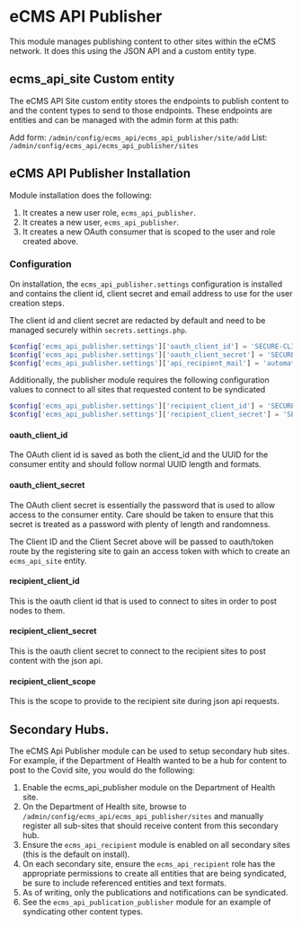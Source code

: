 # eCMS API Publisher

This module manages publishing content to other sites within the eCMS network.
It does this using the JSON API and a custom entity type.

## ecms_api_site Custom entity
The eCMS API Site custom entity stores the endpoints to publish content to and
the content types to send to those endpoints. These endpoints are entities and
can be managed with the admin form at this path:

Add form: `/admin/config/ecms_api/ecms_api_publisher/site/add`
List: `/admin/config/ecms_api/ecms_api_publisher/sites`


## eCMS API Publisher Installation
Module installation does the following:
1. It creates a new user role, `ecms_api_publisher`.
2. It creates a new user, `ecms_api_publisher`.
3. It creates a new OAuth consumer that is scoped to the user and role created above.

### Configuration
On installation, the `ecms_api_publisher.settings` configuration is installed
and contains the client id, client secret and email address to use for the user
creation steps.

The client id and client secret are redacted by default and need to be managed
securely within `secrets.settings.php`.

```php
$config['ecms_api_publisher.settings']['oauth_client_id'] = 'SECURE-CLIENT-ID';
$config['ecms_api_publisher.settings']['oauth_client_secret'] = 'SECURE-CLIENT-SECRET';
$config['ecms_api_publisher.settings']['api_recipient_mail'] = 'automateduser@email.com';
```

Additionally, the publisher module requires the following configuration values
to connect to all sites that requested content to be syndicated

```php
$config['ecms_api_publisher.settings']['recipient_client_id'] = 'SECURE-CLIENT-ID';
$config['ecms_api_publisher.settings']['recipient_client_secret'] = 'SECURE-CLIENT-SECRET';
```

#### oauth_client_id

The OAuth client id is saved as both the client_id and the UUID for the consumer entity and should follow normal
UUID length and formats.

#### oauth_client_secret

The OAuth client secret is essentially the password that is used to allow access
to the consumer entity. Care should be taken to ensure that this secret
is treated as a password with plenty of length and randomness.

The Client ID and the Client Secret above will be passed to oauth/token route
by the registering site to gain an access token with which to
create an `ecms_api_site` entity.

#### recipient_client_id
This is the oauth client id that is used to connect to sites in order to post
nodes to them.

#### recipient_client_secret
This is the oauth client secret to connect to the recipient sites to post
content with the json api.

#### recipient_client_scope
This is the scope to provide to the recipient site during json api requests.

## Secondary Hubs.
The eCMS Api Publisher module can be used to setup secondary hub sites. For example,
if the Department of Health wanted to be a hub for content to post to the Covid site,
you would do the following:

1. Enable the ecms_api_publisher module on the Department of Health site.
2. On the Department of Health site, browse to `/admin/config/ecms_api/ecms_api_publisher/sites` and
   manually register all sub-sites that should receive content from this secondary hub.
3. Ensure the `ecms_api_recipient` module is enabled on all secondary sites (this is the default on install).
4. On each secondary site, ensure the `ecms_api_recipient` role has the appropriate permissions to create all entities
   that are being syndicated, be sure to include referenced entities and text formats.
5. As of writing, only the publications and notifications can be syndicated.
6. See the `ecms_api_publication_publisher` module for an example of syndicating other content types.

